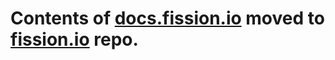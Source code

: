 # Contents of [docs.fission.io](https://docs.fission.io) moved to [fission.io](https://github.com/fission/fission.io) repo.

